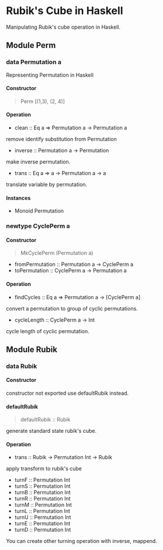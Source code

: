 # Rubik's Cube in Haskell

Manipulating Rubik's cube operation in Haskell.

## Module Perm

### data Permutation a

Representing Permutation in Haskell

#### Constructor 

> Perm [(1,3), (2, 4)]

#### Operation

- clean :: Eq a => Permutation a -> Permutation a

remove identify substitution from Permutation

- inverse :: Permutation a -> Permutation

make inverse permutation.

- trans :: Eq a => a -> Permutation a -> a

translate variable by permutation.

#### Instances

- Monoid Permutation

### newtype CyclePerm a

#### Constructor

> MkCyclePerm (Permutation a)

  - fromPermutation :: Permutation a -> CyclePerm a
  - toPermutation :: CyclePerm a -> Permutation a

#### Operation

  - findCycles :: Eq a => Permutation a -> [CyclePerm a]

  convert a permutation to group of cyclic permutations.

  - cycleLength :: CyclePerm a -> Int

  cycle length of cyclic permutation.

## Module Rubik

### data Rubik

#### Constructor

  constructor not exported use defaultRubik instead.

#### defaultRubik

  > defaultRubik :: Rubik

  generate standard state rubik's cube.

#### Operation

  - trans :: Rubik -> Permutation Int -> Rubik

  apply transform to rubik's cube

  - turnF :: Permutation Int
  - turnS :: Permutation Int
  - turnB :: Permutation Int
  - turnR :: Permutation Int
  - turnM :: Permutation Int
  - turnL :: Permutation Int
  - turnU :: Permutation Int
  - turnE :: Permutation Int
  - turnD :: Permutation Int

  You can create other turning operation with inverse, mappend.
